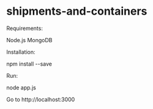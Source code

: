 # shipments-and-containers

Requirements:

Node.js
MongoDB


Installation:

npm install --save


Run:

node app.js

Go to http://localhost:3000